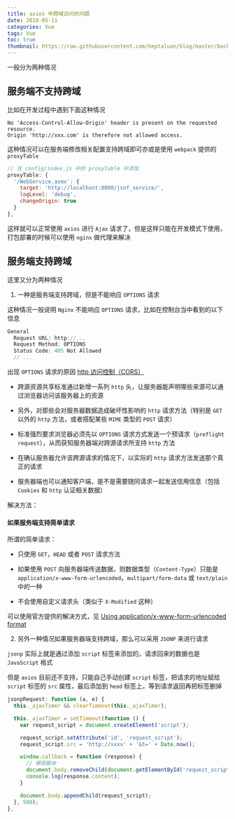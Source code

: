 ```yaml
---
title: axios 中跨域访问的问题
date: 2018-05-11
categories: Vue
tags: Vue
toc: true
thumbnail: https://raw.githubusercontent.com/heptaluan/blog/master/backups/cdn/cover/05.jpg
---
```



一般分为两种情况

<!--more-->


## 服务端不支持跨域

比如在开发过程中遇到下面这种情况

```console
No 'Access-Control-Allow-Origin' header is present on the requested resource. 
Origin 'http://xxx.com' is therefore not allowed access.
```

这种情况可以在服务端修改相关配置支持跨域即可亦或是使用 `webpack` 提供的 `proxyTable`

```js
// 在 config/index.js 中的 proxyTable 中添加
proxyTable: {
  '/WebService.asmx': {
    target: 'http://localhost:8080/jsnf_service/',
    logLevel: 'debug',
    changeOrigin: true
  }
},
```

这样就可以正常使用 `axios` 进行 `Ajax` 请求了，但是这样只能在开发模式下使用，打包部署的时候可以使用 `nginx` 做代理来解决



## 服务端支持跨域

这里又分为两种情况

1.  一种是服务端支持跨域，但是不能响应 `OPTIONS` 请求

这种情况一般说明 `Nginx` 不能响应 `OPTIONS` 请求，比如在控制台当中看到的以下信息

```js
General
  Request URL: http://...
  Request Method: OPTIONS
  Status Code: 405 Not Allowed
  // ...
```

出现 `OPTIONS` 请求的原因 [http 访问控制（CORS）](https://developer.mozilla.org/zh-CN/docs/Web/http/Access_control_CORS#)

* 跨源资源共享标准通过新增一系列 `http` 头，让服务器能声明哪些来源可以通过浏览器访问该服务器上的资源

* 另外，对那些会对服务器数据造成破坏性影响的 `http` 请求方法（特别是 `GET` 以外的 `http` 方法，或者搭配某些 `MIME` 类型的 `POST` 请求）

* 标准强烈要求浏览器必须先以 `OPTIONS` 请求方式发送一个预请求（`preflight request`），从而获知服务器端对跨源请求所支持 `http` 方法

* 在确认服务器允许该跨源请求的情况下，以实际的 `http` 请求方法发送那个真正的请求

* 服务器端也可以通知客户端，是不是需要随同请求一起发送信用信息（包括 `Cookies` 和 `http` 认证相关数据）


解决方法：

#### 如果服务端支持简单请求

所谓的简单请求：

* 只使用 `GET`，`HEAD` 或者 `POST` 请求方法

* 如果使用 `POST` 向服务器端传送数据，则数据类型（`Content-Type`）只能是 `application/x-www-form-urlencoded`，`multipart/form-data` 或 `text/plain` 中的一种

* 不会使用自定义请求头（类似于 `X-Modified` 这种）

可以使用官方提供的解决方式，见 [Using application/x-www-form-urlencoded format](https://github.com/axios/axios#using-applicationx-www-form-urlencoded-format)


2. 另外一种情况如果服务器端支持跨域，那么可以采用 `JSONP` 来进行请求

`jsonp` 实际上就是通过添加 `script` 标签来添加的，请求回来的数据也是 `JavaScript` 格式

但是 `axios` 目前还不支持，只能自己手动创建 `script` 标签，把请求的地址赋给 `script` 标签的 `src` 属性，最后添加到 `head` 标签上，等到请求返回再把标签删掉

```js
jsonpRequest: function (a, e) {
  this._ajaxTimer && clearTimeout(this._ajaxTimer);

  this._ajaxTimer = setTimeout(function () {
    var request_script = document.createElement('script');

    request_script.setAttribute('id', 'request_script');
    request_script.src = 'http://xxxx' + '&t=' + Date.now();

    window.callback = function (response) {
      // 移除脚本
      document.body.removeChild(document.getElementById('request_script'));
      console.log(response.content);
    }

    document.body.appendChild(request_script);
  }, 500);
},
```

